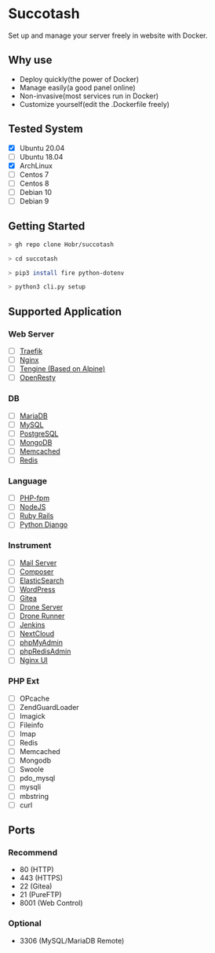 # Succotash

Set up and manage your server freely in website with Docker.

## Why use

- Deploy quickly(the power of Docker)
- Manage easily(a good panel online)
- Non-invasive(most services run in Docker)
- Customize yourself(edit the .Dockerfile freely)

## Tested System

- [x] Ubuntu 20.04
- [ ] Ubuntu 18.04
- [x] ArchLinux
- [ ] Centos 7
- [ ] Centos 8
- [ ] Debian 10
- [ ] Debian 9

## Getting Started

```bash
> gh repo clone Hobr/succotash

> cd succotash

> pip3 install fire python-dotenv

> python3 cli.py setup
```

## Supported Application

### Web Server

- [ ] [Traefik](https://hub.docker.com/_/traefik)
- [ ] [Nginx](https://hub.docker.com/_/nginx)
- [ ] [Tengine (Based on Alpine)](https://hub.docker.com/_/alpine)
- [ ] [OpenResty](https://hub.docker.com/r/openresty/openresty)

### DB

- [ ] [MariaDB](https://hub.docker.com/_/mariadb)
- [ ] [MySQL](https://hub.docker.com/_/mysql)
- [ ] [PostgreSQL](https://hub.docker.com/_/postgres)
- [ ] [MongoDB](https://hub.docker.com/_/mongo)
- [ ] [Memcached](https://hub.docker.com/_/memcached)
- [ ] [Redis](https://hub.docker.com/_/redis)

### Language

- [ ] [PHP-fpm](https://hub.docker.com/_/php)
- [ ] [NodeJS](https://hub.docker.com/_/node)
- [ ] [Ruby Rails](https://hub.docker.com/_/rails)
- [ ] [Python Django](https://hub.docker.com/_/django)

### Instrument

- [ ] [Mail Server](https://github.com/tomav/docker-mailserver "MailServer")
- [ ] [Composer](https://hub.docker.com/_/composer)
- [ ] [ElasticSearch](https://hub.docker.com/_/elasticsearch)
- [ ] [WordPress](https://hub.docker.com/_/wordpress)
- [ ] [Gitea](https://hub.docker.com/r/gitea/gitea)
- [ ] [Drone Server](https://hub.docker.com/r/drone/drone)
- [ ] [Drone Runner](https://hub.docker.com/r/drone/drone-runner-docker)
- [ ] [Jenkins](https://hub.docker.com/_/jenkins)
- [ ] [NextCloud](https://hub.docker.com/_/nextcloud)
- [ ] [phpMyAdmin](https://hub.docker.com/_/phpmyadmin)
- [ ] [phpRedisAdmin](https://hub.docker.com/r/erikdubbelboer/phpredisadmin)
- [ ] [Nginx UI](https://github.com/schenkd/nginx-ui "NginxUI")

### PHP Ext

- [ ] OPcache
- [ ] ZendGuardLoader
- [ ] Imagick
- [ ] Fileinfo
- [ ] Imap
- [ ] Redis
- [ ] Memcached
- [ ] Mongodb
- [ ] Swoole
- [ ] pdo_mysql
- [ ] mysqli
- [ ] mbstring
- [ ] curl

## Ports

### Recommend

- 80 (HTTP)
- 443 (HTTPS)
- 22 (Gitea)
- 21 (PureFTP)
- 8001 (Web Control)

### Optional

- 3306 (MySQL/MariaDB Remote)

